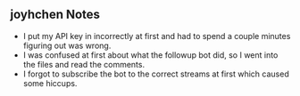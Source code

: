 ## joyhchen Notes

- I put my API key in incorrectly at first and had to spend a couple minutes figuring out was wrong. 
- I was confused at first about what the followup bot did, so I went into the files and read the comments.
- I forgot to subscribe the bot to the correct streams at first which caused some hiccups. 